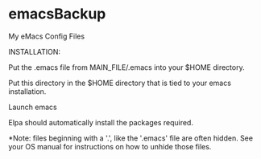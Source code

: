 emacsBackup
===========

My eMacs Config Files

INSTALLATION:

Put the .emacs file from MAIN_FILE/.emacs into your $HOME directory.

Put this directory in the $HOME directory that is tied to your emacs installation.

Launch emacs

Elpa should automatically install the packages required.


*Note: files beginning with a '.', like the '.emacs' file are often hidden. See your OS manual for instructions on how to unhide those files. 
